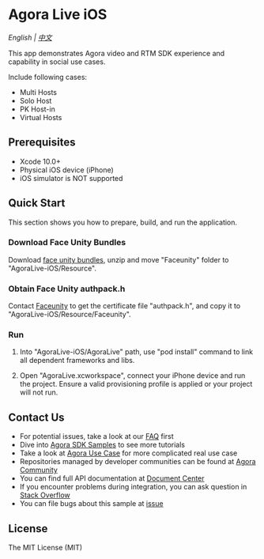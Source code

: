 # Agora Live iOS

*English | [中文](README.zh.md)*

This app demonstrates Agora video and RTM SDK experience and capability in social use cases.

Include following cases:

- Multi Hosts
- Solo Host
- PK Host-in
- Virtual Hosts

## Prerequisites

- Xcode 10.0+
- Physical iOS device (iPhone)
- iOS simulator is NOT supported

## Quick Start

This section shows you how to prepare, build, and run the application.

### Download Face Unity Bundles
Download [face unity bundles](https://download.agora.io/components/release/Faceunity.zip), unzip and move "Faceunity" folder to "AgoraLive-iOS/Resource".

### Obtain Face Unity authpack.h
Contact [Faceunity](http://www.faceunity.com) to get the certificate file "authpack.h", and copy it to "AgoraLive-iOS/Resource/Faceunity".

### Run

1. Into "AgoraLive-iOS/AgoraLive" path, use "pod install" command to link all dependent frameworks and libs.
  
2. Open "AgoraLive.xcworkspace", connect your iPhone device and run the project. Ensure a valid provisioning profile is applied or your project will not run.

## Contact Us

- For potential issues, take a look at our [FAQ](https://docs.agora.io/en/faq) first
- Dive into [Agora SDK Samples](https://github.com/AgoraIO) to see more tutorials
- Take a look at [Agora Use Case](https://github.com/AgoraIO-usecase) for more complicated real use case
- Repositories managed by developer communities can be found at [Agora Community](https://github.com/AgoraIO-Community)
- You can find full API documentation at [Document Center](https://docs.agora.io/en/)
- If you encounter problems during integration, you can ask question in [Stack Overflow](https://stackoverflow.com/questions/tagged/agora.io)
- You can file bugs about this sample at [issue](https://github.com/AgoraIO-Usecase/AgoraLive/issues)

## License

The MIT License (MIT)
